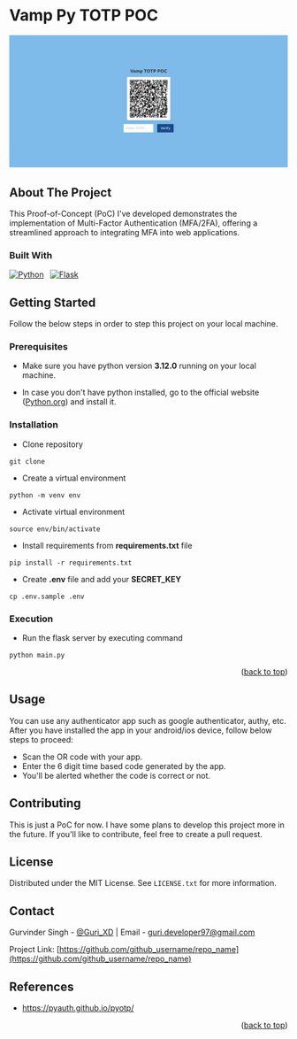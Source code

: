 # Vamp Py TOTP POC

<a name="readme-top"></a>

![](./assets/images/home.png)

## About The Project

This Proof-of-Concept (PoC) I've developed demonstrates the implementation of Multi-Factor Authentication (MFA/2FA), offering a streamlined approach to integrating MFA into web applications.

### Built With

[![Python][Python]][Python-url]&nbsp; &nbsp;[![Flask][Flask]][Flask-url]

## Getting Started

Follow the below steps in order to step this project on your local machine.

### Prerequisites

- Make sure you have python version **3.12.0** running on your local machine.

- In case you don't have python installed, go to the official website ([Python.org](https://python.org)) and install it.

### Installation

- Clone repository
```
git clone 
```

- Create a virtual environment
```
python -m venv env
```

- Activate virtual environment
```
source env/bin/activate
```

- Install requirements from **requirements.txt** file
```
pip install -r requirements.txt
```

- Create **.env** file and add your **SECRET_KEY**
```
cp .env.sample .env
```

### Execution

- Run the flask server by executing command
```
python main.py
```

<p align="right">(<a href="#readme-top">back to top</a>)</p>

## Usage

You can use any authenticator app such as google authenticator, authy, etc. After you have installed the app in your android/ios device, follow below steps to proceed:

- Scan the OR code with your app.
- Enter the 6 digit time based code generated by the app.
- You'll be alerted whether the code is correct or not.

## Contributing

This is just a PoC for now. I have some plans to develop this project more in the future. If you'll like to contribute, feel free to create a pull request.

## License

Distributed under the MIT License. See `LICENSE.txt` for more information.

## Contact

Gurvinder Singh - [@Guri_XD](https://twitter.com/Guri_XD) | 
Email - guri.developer97@gmail.com

Project Link: [https://github.com/github_username/repo_name](https://github.com/github_username/repo_name)

## References

- https://pyauth.github.io/pyotp/

<p align="right">(<a href="#readme-top">back to top</a>)</p>

[Python]: https://img.shields.io/badge/python-FFE467?style=for-the-badge&logo=python&logoColor=blue
[Python-url]: https://www.python.org/
[Flask]: https://img.shields.io/badge/flask-000000?style=for-the-badge&logo=flask&logoColor=white
[Flask-url]: https://flask.palletsprojects.com/